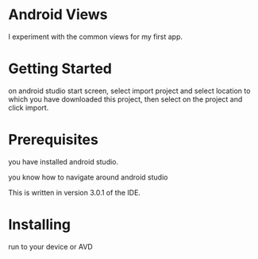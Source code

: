 # Android Views

I experiment with the common views for my first app.

# Getting Started

on android studio start screen, select import project and select location to which you have downloaded this project, then select on the project and click import.

# Prerequisites

you have installed android studio. 

you know how to navigate around android studio

This is written in version 3.0.1 of the IDE.


# Installing
run to your device or AVD

